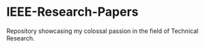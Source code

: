 # IEEE-Research-Papers
Repository showcasing my colossal passion in the field of Technical Research.
